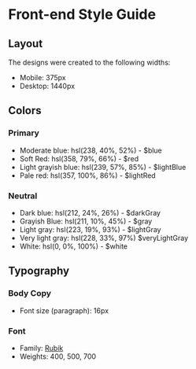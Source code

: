 # Front-end Style Guide

## Layout

The designs were created to the following widths:

- Mobile: 375px
- Desktop: 1440px

## Colors

### Primary

- Moderate blue: hsl(238, 40%, 52%) - $blue
- Soft Red: hsl(358, 79%, 66%) - $red
- Light grayish blue: hsl(239, 57%, 85%) - $lightBlue
- Pale red: hsl(357, 100%, 86%) - $lightRed

### Neutral

- Dark blue: hsl(212, 24%, 26%) - $darkGray
- Grayish Blue: hsl(211, 10%, 45%) - $gray
- Light gray: hsl(223, 19%, 93%) - $lightGray
- Very light gray: hsl(228, 33%, 97%) $veryLightGray
- White: hsl(0, 0%, 100%) - $white

## Typography

### Body Copy

- Font size (paragraph): 16px

### Font

- Family: [Rubik](https://fonts.google.com/specimen/Rubik)
- Weights: 400, 500, 700
